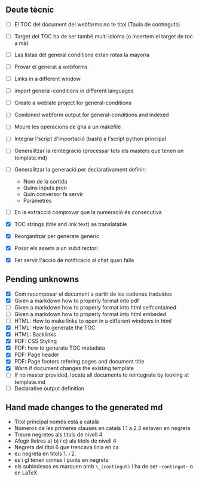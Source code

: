 ## Deute tècnic

- [ ] El TOC del document del webforms no te titol (Taula de continguts)
- [ ] Target del TOC ha de ser també multi idioma (o insertem el target de toc a mà)
- [ ] Las listas del general conditions estan rotas la mayoria
- [ ] Provar el generat a webforms
- [ ] Links in a different window
- [ ] import general-conditions in different languages
- [ ] Create a weblate project for general-conditions
- [ ] Combined webform output for general-conditions and indexed


- [ ] Moure les operacions de gha a un makefile
- [ ] Integrar l'script d'importació (bash) a l'script python principal
- [ ] Generalitzar la reintegració (processar tots els masters que tenen un template.md)
- [ ] Generalitzar la generació per declarativament definir:
    - Nom de la sortida
    - Quins inputs pren
    - Quin conversor fa servir
    - Paràmetres
- [ ] En la extracció comprovar que la numeració és consecutiva

- [x] TOC strings (title and link text) as translatable
- [x] Reorganitzar per generate generic
- [x] Posar els assets a un subdirectori
- [x] Fer servir l'acció de notificacio al chat quan falla

## Pending unknowns

- [x] Com recomposar el document a partir de les cadenes traduides
- [x] Given a markdown how to properly format into pdf
- [ ] Given a markdown how to properly format into html selfcontained
- [ ] Given a markdown how to properly format into html embeded
- [ ] HTML: How to make links to open in a different windows in html
- [x] HTML: How to generate the TOC
- [x] HTML: Backlinks
- [x] PDF: CSS Styling
- [x] PDF: how to generate TOC metadata
- [x] PDF: Page header
- [x] PDF: Page footers refering pages and document title
- [x] Warn if document changes the existing template
- [ ] If no master provided, locate all documents to reintegrate by looking at template.md
- [ ] Declarative output definition

## Hand made changes to the generated md

- Titol principal només està a català
- Números de les primeres clauses en catala 1.1 a 2.3 estaven en negreta
- Treure negretes als titols de nivell 4
- Afegir lletres a) b) i c) als titols de nivell 4
- Negreta del titol 6 que trencava linia en ca
- eu negreta en titols 1. i 2.
- es i gl tenen comes i punts en negreta
- els subindexos es marquen amb `\_(contingut)` i ha de ser `~contingut~` o en LaTeX




